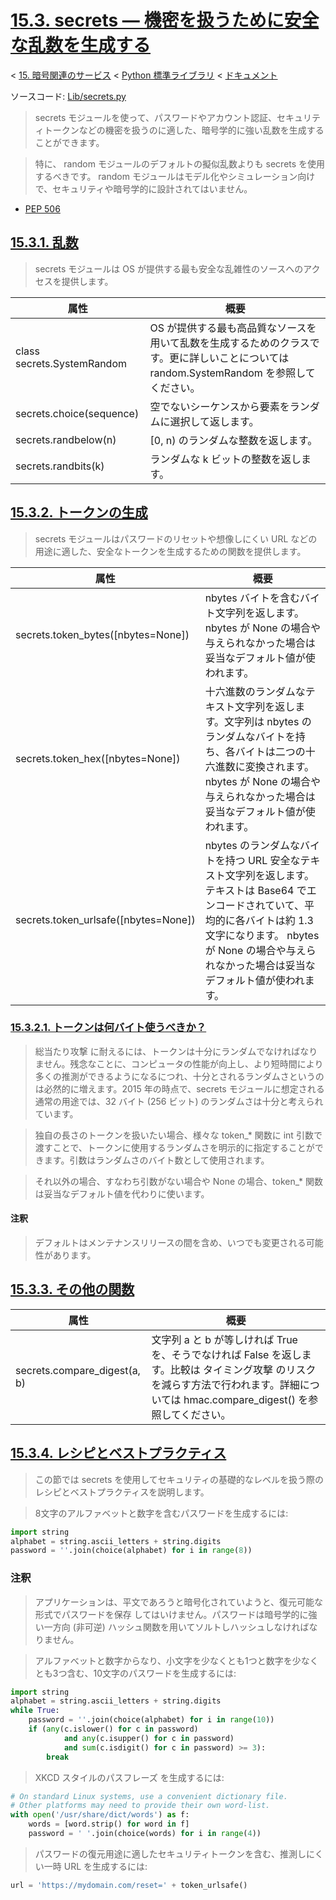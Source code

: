 # [15.3. secrets — 機密を扱うために安全な乱数を生成する](https://docs.python.jp/3/library/secrets.html)

< [15. 暗号関連のサービス](https://docs.python.jp/3/library/crypto.html) < [Python 標準ライブラリ](https://docs.python.jp/3/library/index.html#the-python-standard-library) < [ドキュメント](https://docs.python.jp/3/index.html)

ソースコード: [Lib/secrets.py](https://github.com/python/cpython/tree/3.6/Lib/secrets.py)

> secrets モジュールを使って、パスワードやアカウント認証、セキュリティトークンなどの機密を扱うのに適した、暗号学的に強い乱数を生成することができます。

> 特に、 random モジュールのデフォルトの擬似乱数よりも secrets を使用するべきです。 random モジュールはモデル化やシミュレーション向けで、セキュリティや暗号学的に設計されてはいません。

* [PEP 506](https://www.python.org/dev/peps/pep-0506)

## [15.3.1. 乱数](https://docs.python.jp/3/library/secrets.html#random-numbers)

> secrets モジュールは OS が提供する最も安全な乱雑性のソースへのアクセスを提供します。

属性|概要
----|----
class secrets.SystemRandom|OS が提供する最も高品質なソースを用いて乱数を生成するためのクラスです。更に詳しいことについては random.SystemRandom を参照してください。
secrets.choice(sequence)|空でないシーケンスから要素をランダムに選択して返します。
secrets.randbelow(n)|[0, n) のランダムな整数を返します。
secrets.randbits(k)|ランダムな k ビットの整数を返します。

## [15.3.2. トークンの生成](https://docs.python.jp/3/library/secrets.html#generating-tokens)

> secrets モジュールはパスワードのリセットや想像しにくい URL などの用途に適した、安全なトークンを生成するための関数を提供します。

属性|概要
----|----
secrets.token_bytes([nbytes=None])|nbytes バイトを含むバイト文字列を返します。nbytes が None の場合や与えられなかった場合は妥当なデフォルト値が使われます。
secrets.token_hex([nbytes=None])|十六進数のランダムなテキスト文字列を返します。文字列は nbytes のランダムなバイトを持ち、各バイトは二つの十六進数に変換されます。nbytes が None の場合や与えられなかった場合は妥当なデフォルト値が使われます。
secrets.token_urlsafe([nbytes=None])|nbytes のランダムなバイトを持つ URL 安全なテキスト文字列を返します。テキストは Base64 でエンコードされていて、平均的に各バイトは約 1.3 文字になります。 nbytes が None の場合や与えられなかった場合は妥当なデフォルト値が使われます。

### [15.3.2.1. トークンは何バイト使うべきか？](https://docs.python.jp/3/library/secrets.html#how-many-bytes-should-tokens-use)

> 総当たり攻撃 に耐えるには、トークンは十分にランダムでなければなりません。残念なことに、コンピュータの性能が向上し、より短時間により多くの推測ができるようになるにつれ、十分とされるランダムさというのは必然的に増えます。2015 年の時点で、secrets モジュールに想定される通常の用途では、32 バイト (256 ビット) のランダムさは十分と考えられています。

> 独自の長さのトークンを扱いたい場合、様々な token_* 関数に int 引数で渡すことで、トークンに使用するランダムさを明示的に指定することができます。引数はランダムさのバイト数として使用されます。

> それ以外の場合、すなわち引数がない場合や None の場合、token_* 関数は妥当なデフォルト値を代わりに使います。

#### 注釈

> デフォルトはメンテナンスリリースの間を含め、いつでも変更される可能性があります。

## [15.3.3. その他の関数](https://docs.python.jp/3/library/secrets.html#other-functions)

属性|概要
----|----
secrets.compare_digest(a, b)|文字列 a と b が等しければ True を、そうでなければ False を返します。比較は タイミング攻撃 のリスクを減らす方法で行われます。詳細については hmac.compare_digest() を参照してください。

## [15.3.4. レシピとベストプラクティス](https://docs.python.jp/3/library/secrets.html#recipes-and-best-practices)

> この節では secrets を使用してセキュリティの基礎的なレベルを扱う際のレシピとベストプラクティスを説明します。

> 8文字のアルファベットと数字を含むパスワードを生成するには:

```python
import string
alphabet = string.ascii_letters + string.digits
password = ''.join(choice(alphabet) for i in range(8))
```

### 注釈

> アプリケーションは、平文であろうと暗号化されていようと、復元可能な形式でパスワードを保存 してはいけません。パスワードは暗号学的に強い一方向 (非可逆) ハッシュ関数を用いてソルトしハッシュしなければなりません。

> アルファべットと数字からなり、小文字を少なくとも1つと数字を少なくとも3つ含む、10文字のパスワードを生成するには:

```python
import string
alphabet = string.ascii_letters + string.digits
while True:
    password = ''.join(choice(alphabet) for i in range(10))
    if (any(c.islower() for c in password)
            and any(c.isupper() for c in password)
            and sum(c.isdigit() for c in password) >= 3):
        break
```

> XKCD スタイルのパスフレーズ を生成するには:

```python
# On standard Linux systems, use a convenient dictionary file.
# Other platforms may need to provide their own word-list.
with open('/usr/share/dict/words') as f:
    words = [word.strip() for word in f]
    password = ' '.join(choice(words) for i in range(4))
```

> パスワードの復元用途に適したセキュリティトークンを含む、推測しにくい一時 URL を生成するには:

```python
url = 'https://mydomain.com/reset=' + token_urlsafe()
```

